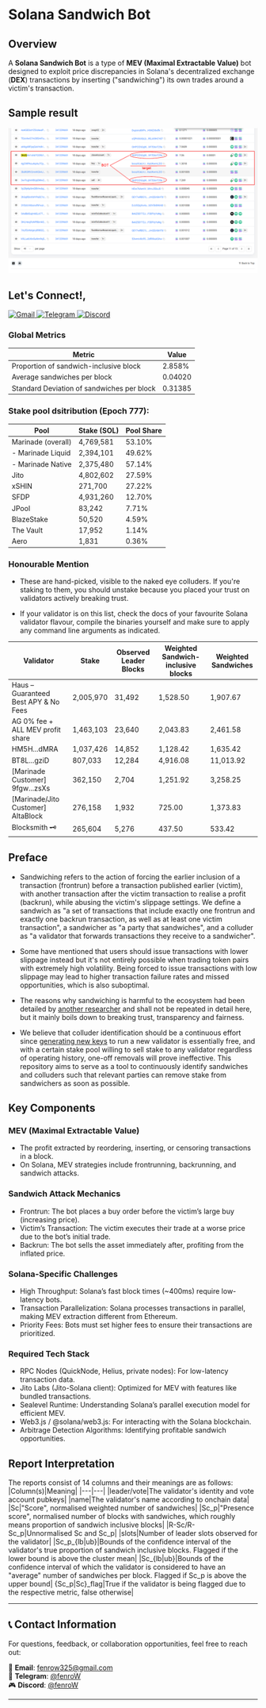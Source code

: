 # Solana Sandwich Bot

## Overview

A **Solana Sandwich Bot** is a type of **MEV (Maximal Extractable Value)** bot designed to exploit price discrepancies in Solana's decentralized exchange (**DEX**) transactions by inserting ("sandwiching") its own trades around a victim's transaction.

## Sample result

![Result](./extra/1.png)

## Let's Connect!,

<a href="mailto:fenrow325@gmail.com" target="_blank">
  <img src="https://img.shields.io/badge/Gmail-D14836?style=for-the-badge&logo=gmail&logoColor=white" alt="Gmail">
</a>
<a href="https://t.me/fenrow" target="_blank">
  <img src="https://img.shields.io/badge/Telegram-2CA5E0?style=for-the-badge&logo=telegram&logoColor=white" alt="Telegram">
</a>
<a href="https://discord.com/users/fenrow_325" target="_blank">
  <img src="https://img.shields.io/badge/Discord-5865F2?style=for-the-badge&logo=discord&logoColor=white" alt="Discord">
</a>

### Global Metrics
|Metric|Value|
|---|---|
|Proportion of sandwich-inclusive block|2.858%|
|Average sandwiches per block|0.04020|
|Standard Deviation of sandwiches per block|0.31385|


### Stake pool dsitribution (Epoch 777):
|Pool|Stake (SOL)|Pool Share|
|---|---|---|
|Marinade (overall)|4,769,581|53.10%|
| - Marinade Liquid|2,394,101|49.62%|
| - Marinade Native|2,375,480|57.14%|
|Jito|4,802,602|27.59%|
|xSHIN|271,700|27.22%|
|SFDP|4,931,260|12.70%|
|JPool|83,242|7.71%|
|BlazeStake|50,520|4.59%|
|The Vault|17,952|1.14%|
|Aero|1,831|0.36%|

### Honourable Mention
- These are hand-picked, visible to the naked eye colluders. If you're staking to them, you should unstake because you placed your trust on validators actively breaking trust.

- If your validator is on this list, check the docs of your favourite Solana validator flavour, compile the binaries yourself and make sure to apply any command line arguments as indicated.

|Validator|Stake|Observed Leader Blocks|Weighted Sandwich-inclusive blocks|Weighted Sandwiches|
|---|---|---|---|---|
|Haus – Guaranteed Best APY & No Fees|2,005,970|31,492|1,528.50|1,907.67|
|AG 0% fee + ALL MEV profit share|1,463,103|23,640|2,043.83|2,461.58|
|HM5H...dMRA|1,037,426|14,852|1,128.42|1,635.42|
|BT8L...gziD|807,033|12,284|4,916.08|11,013.92|
|[Marinade Customer] 9fgw...zsXs|362,150|2,704|1,251.92|3,258.25|
|[Marinade/Jito Customer] AltaBlock|276,158|1,932|725.00|1,373.83|
|Blocksmith 🗝️|265,604|5,276|437.50|533.42|

## Preface
- Sandwiching refers to the action of forcing the earlier inclusion of a transaction (frontrun) before a transaction published earlier (victim), with another transaction after the victim transaction to realise a profit (backrun), while abusing the victim's slippage settings. We define a sandwich as "a set of transactions that include exactly one frontrun and exactly one backrun transaction, as well as at least one victim transaction", a sandwicher as "a party that sandwiches", and a colluder as "a validator that forwards transactions they receive to a sandwicher".

- Some have mentioned that users should issue transactions with lower slippage instead but it's not entirely possible when trading token pairs with extremely high volatility. Being forced to issue transactions with low slippage may lead to higher transaction failure rates and missed opportunities, which is also suboptimal.

- The reasons why sandwiching is harmful to the ecosystem had been detailed by [another researcher](https://github.com/a-guard/malicious-validators/blob/main/README.md#why-are-sandwich-attacks-harmful) and shall not be repeated in detail here, but it mainly boils down to breaking trust, transparency and fairness.

- We believe that colluder identification should be a continuous effort since [generating new keys](https://docs.anza.xyz/cli/wallets/file-system) to run a new validator is essentially free, and with a certain stake pool willing to sell stake to any validator regardless of operating history, one-off removals will prove ineffective. This repository aims to serve as a tool to continuously identify sandwiches and colluders such that relevant parties can remove stake from sandwichers as soon as possible.

## Key Components

### MEV (Maximal Extractable Value)

- The profit extracted by reordering, inserting, or censoring transactions in a block.
- On Solana, MEV strategies include frontrunning, backrunning, and sandwich attacks.

### Sandwich Attack Mechanics

- Frontrun: The bot places a buy order before the victim’s large buy (increasing price).
- Victim’s Transaction: The victim executes their trade at a worse price due to the bot’s initial trade.
- Backrun: The bot sells the asset immediately after, profiting from the inflated price.

### Solana-Specific Challenges

- High Throughput: Solana’s fast block times (~400ms) require low-latency bots.
- Transaction Parallelization: Solana processes transactions in parallel, making MEV extraction different from Ethereum.
- Priority Fees: Bots must set higher fees to ensure their transactions are prioritized.

### Required Tech Stack

- RPC Nodes (QuickNode, Helius, private nodes): For low-latency transaction data.
- Jito Labs (Jito-Solana client): Optimized for MEV with features like bundled transactions.
- Sealevel Runtime: Understanding Solana’s parallel execution model for efficient MEV.
- Web3.js / @solana/web3.js: For interacting with the Solana blockchain.
- Arbitrage Detection Algorithms: Identifying profitable sandwich opportunities.

## Report Interpretation
The reports consist of 14 columns and their meanings are as follows:
|Column(s)|Meaning|
|---|---|
|leader/vote|The validator's identity and vote account pubkeys|
|name|The validator's name according to onchain data|
|Sc|"Score", normalised weighted number of sandwiches|
|Sc_p|"Presence score", normalised number of blocks with sandwiches, which roughly means proportion of sandwich inclusive blocks|
|R-Sc/R-Sc_p|Unnormalised Sc and Sc_p|
|slots|Number of leader slots observed for the validator|
|Sc_p_{lb\|ub}|Bounds of the confidence interval of the validator's true proportion of sandwich inclusive blocks. Flagged if the lower bound is above the cluster mean|
|Sc_{lb\|ub}|Bounds of the confidence interval of which the validator is considered to have an "average" number of sandwiches per block. Flagged if Sc_p is above the upper bound|
{Sc_p\|Sc}_flag|True if the validator is being flagged due to the respective metric, false otherwise|

---

## 📞 Contact Information
For questions, feedback, or collaboration opportunities, feel free to reach out:

<div align="left">

📧 **Email**: [fenrow325@gmail.com](mailto:fenrow325@gmail.com)  
📱 **Telegram**: [@fenroW](https://t.me/fenrow)  
🎮 **Discord**: [@fenroW](https://discord.com/users/fenrow_325)  

</div>

---
